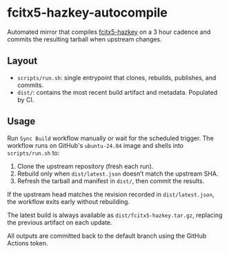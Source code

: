 # fcitx5-hazkey-autocompile

Automated mirror that compiles [fcitx5-hazkey](https://github.com/7ka-Hiira/fcitx5-hazkey) on a 3 hour cadence and commits the resulting tarball when upstream changes.

## Layout

- `scripts/run.sh`: single entrypoint that clones, rebuilds, publishes, and commits.
- `dist/`: contains the most recent build artifact and metadata. Populated by CI.

## Usage

Run `Sync Build` workflow manually or wait for the scheduled trigger. The workflow runs on GitHub's `ubuntu-24.04` image and shells into `scripts/run.sh` to:

1. Clone the upstream repository (fresh each run).
2. Rebuild only when `dist/latest.json` doesn’t match the upstream SHA.
3. Refresh the tarball and manifest in `dist/`, then commit the results.

If the upstream head matches the revision recorded in `dist/latest.json`, the workflow exits early without rebuilding.

The latest build is always available as `dist/fcitx5-hazkey.tar.gz`, replacing the previous artifact on each update.

All outputs are committed back to the default branch using the GitHub Actions token.
